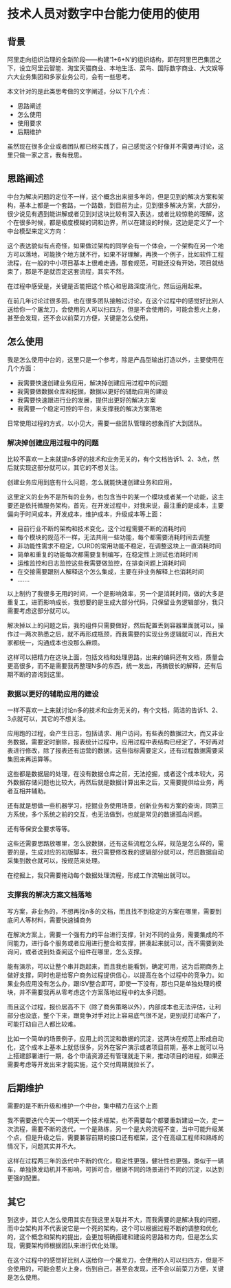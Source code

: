 # 技术人员对数字中台能力使用的使用

## 背景
阿里走向组织治理的全新阶段——构建‘1+6+N’的组织结构，即在阿里巴巴集团之下，设立阿里云智能、淘宝天猫商业、本地生活、菜鸟、国际数字商业、大文娱等六大业务集团和多家业务公司，会有一些思考。

本文针对的是此类思考做的文字阐述，分以下几个点：

- 思路阐述
- 怎么使用
- 使用要求
- 后期维护

虽然现在很多企业或者团队都已经实践了，自己感觉这个好像并不需要再讨论，这里只做一家之言，我有我思。

## 思路阐述
中台为解决问题的定位不一样，这个概念出来挺多年的，但是见到的解决方案和架构，基本上都是一个套路，一个路数，到目前为止，见到很多解决方案，大部分，很少说见有遇到能讲解或者见到对这块比较有深入表达，或者比较惊艳的理解，这个在很多时候，都是极度模糊的词和边界，所以在建设的时候，这边是定义了一个中台模型来定义方向：

这个表达貌似有点奇怪，如果做过架构的同学会有一个体会，一个架构在另一个地方可以落地，可能换个地方就不行，如果不好理解，再换一个例子，比如软件工程流程，在一般的中小项目基本上很难走通，那套规范，可能还没有开始，项目就结束了，那是不是就否定这套流程，其实不然。

在过程中感受是，关键是否能把这个核心和思路深度消化，然后运用起来。

在前几年讨论过很多回，也在很多团队接触过讨论，在这个过程中的感觉好比别人送给你一个屠龙刀，会使用的人可以扫四方，但是不会使用的，可能会惹火上身，甚至会发现，还不会以前菜刀方便，关键是怎么使用。

## 怎么使用
我是怎么使用中台的，这里只是一个参考，除是产品型输出打造以外，主要使用在几个方面：

- 我需要快速创建业务应用，解决掉创建应用过程中的问题
- 我需要做数据仓库和挖掘，数据以更好的辅助应用的建设
- 我需要快速跟进行业的发展，提供出更好的解决方案
- 我需要一个稳定可控的平台，来支撑我的解决方案落地

日常使用过程的方式，以小见大，需要一些团队管理的想象而扩大到团队。

### 解决掉创建应用过程中的问题
比较不喜欢一上来就提n多好的技术和业务无关的，有个文档告诉1、2、3点，然后就实现这部分就可以，其它的不想关注。

创建业务应用到底有什么问题，怎么就能快速创建业务和应用。

这里定义的业务不是所有的业务，也包含当中的某一个模块或者某一个功能，这主要还是依托微服务架构，首先，在开发过程中，对我来说，最注重的是成本，主要偏向于时间成本，开发成本，维护成本，升级成本等上面：

- 目前行业不断的架构和技术变化，这个过程需要不断的消耗时间
- 每个模块的规范不一样，无法共用一些功能，每个都需要消耗时间去调整
- 非功能性需求不稳定，CURD的常用功能不稳定，在调整这块上一直消耗时间
- 简单和重复的功能每次都需要复制编写，在稳定性上测试也消耗时间
- 运维监控和日志监控这些我需要做监控，在排查问题上消耗时间
- 在交接需要跟别人解释这个怎么集成，主要在非业务解释上也消耗时间
- …….

以上制约了我很多无用的时间，一个是影响效率，另一个是消耗时间，做的大多是重复工，进而影响成长，我想要的是生成大部分代码，只保留业务逻辑部分，我只需要考虑这部分就可以。

解决掉以上的问题之后，我的组件只需要做好，然后配置丢到容器里面就可以，操作过一两次熟悉之后，就不再形成瓶颈，而我需要的实现业务逻辑就可以，而且大家都统一，沟通成本也没那么麻烦。

这样可以把精力在这块上面，包括文档和处理思路，出来的编码还有文档，质量会更高很多，而不是需要我再整理N多的东西，统一发出，再搞很长的解释，还有后期不断的咨询到这里。

### 数据以更好的辅助应用的建设
一样不喜欢一上来就讨论n多的技术和业务无关的，有个文档，简洁的告诉1、2、3点就可以，其它的不想关注。

应用跑的过程，会产生日志，包括请求、用户访问，有些表的数据过大，而又非业务数据，需要定时删除，报表统计过程中，应用过程中表结构已经定了，不好再对表进行修改，除了报表还有运营的数据，这些指标需要定义，还有过程数据需要采集回来再运算等。


这些都是数据层的处理，在没有数据仓库之前，无法挖掘，或者这个成本较大，另外数据存储问题也比较大，再然后就是数据计算出来之后，又需要提供给业务，两者互相并辅助。

还有就是想做一些机器学习，挖掘业务使用场景，创新业务和方案的查询，同第三方系统，多个系统之前的交互，也无法做到，也就是常见的数据孤岛问题。

还有等保安全要求等等。

这些还需要思路放哪里，怎么放数据，还有这些流程怎么样，规范是怎么样的，需要的是，生成对应的初版脚本，我只需要修改我的逻辑部分就可以，然后数据自动采集到数仓就可以，按规范来处理。

在挖掘上，我只需要拖动每个数据处理流程，形成工作流输出就可以。

### 支撑我的解决方案文档落地
写方案，非业务的，不想再找n多的文档，而且找不到稳定的方案在哪里，需要到底问人等材料，需要快速铺商务

在解决方案上，需要一个强有力的平台进行支撑，针对不同的业务，需要集成的不同能力，进行各个服务或者应用进行整合和支撑，拼凑起来就可以，而不需要到处询问，或者说到处查阅这个组件在哪里，怎么支撑。


能有演示，可以让整个串并跑起来，而且我也能看到，确定可用，这为后期商务上做好支撑，同时也是给客户商务过程提供信心，以提高在各个过程中的竞争力。如果业务应用没有怎么办，跟ISV整合即可，即使一下没有，那也只是单独处理的模块，并不需要我再从零考虑这个方案落地过程中的太多问题。

而且这个过程，报价居高不下（除了商务策略以外），内部成本也无法评估，让利部分也没底，整个下来，跟竞争对手对比上容易底气很不足，更别说打动客户了，可能打动自己人都比较难。

比如一个简单的场景例子，应用上的沉淀和数据的沉淀，这两块在规范上形成自动化，这个成本上基本上就低很多，另外在客户演示或者项目前期，基本上就可以马上搭建部署进行一期，各个申请资源还有管理就走下来，推动项目的进程，如果还需要考虑等开发出来才能实施，这个交付周期就拉长了。

## 后期维护
需要的是不断升级和维护一个中台，集中精力在这个上面

我不需要迭代今天一个明天一个技术框架，也不需要每个都要重新建设一次，走一次流程，需要不断的迭代，一个是熟练，另一个是大的流程不变，当中可能升级某个点，但是升级之后，需要兼容前期的接口还有框架，这个在高级工程师和熟练的情况下，问题其实并不大。


这样在过程两三年的迭代中不断的优化，稳定性更强，健壮性也更强，类似于一辆车，单独换发动机并不影响，可拆可合，根据不同的场景进行不同的沉淀，以达到更强的配置。

## 其它
到这步，其它人怎么使用其实在我这里关联并不大，而我需要的是解决我的问题，而中台架构并不代表说它是一个死的架构，这个可以根据过程不断的调整和优化的，这个概念和架构的提出，会更加明确搭建和建设的思路和方向，但是怎么实现，需要架构师根据团队来进行优化处理。

在这个过程中的感觉好比别人送给你一个屠龙刀，会使用的人可以扫四方，但是不会使用的，可能会惹火上身，伤到自己，甚至会发现，还不会以前菜刀方便，关键是怎么使用。
